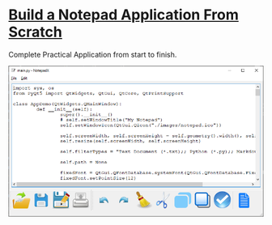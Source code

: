 # [Build a Notepad Application From Scratch](https://learndataanalysis.org/build-a-notepad-application-from-scratch-using-python-and-pyqt5/)

Complete Practical Application from start to finish.

![](images/demo.png)